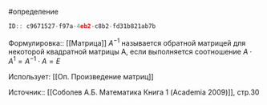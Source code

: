 #определение

```javascript
ID:: c9671527-f97a-4eb2-c8b2-fd31b821ab7b
```

Формулировка:: [[Матрица]] $A^{-1}$ называется обратной матрицей для некоторой квадратной матрицы A, если выполняется соотношение $A \cdot A^{1} = A^{-1} \cdot A = E$

Использует: [[Оп. Произведение матриц]]


Источник:: [[Соболев А.Б. Математика Книга 1 (Academia 2009)]], стр.30
